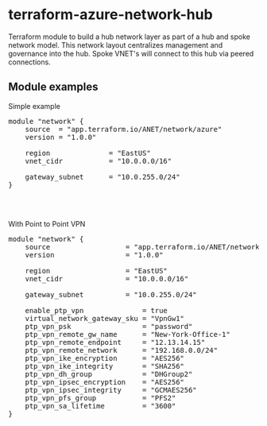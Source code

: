 # terraform-azure-network-hub
Terraform module to build a hub network layer as part of a hub and spoke network model.  This network layout centralizes management and governance into the hub.  Spoke VNET's will connect to this hub via peered connections.

## Module examples
Simple example<br>
<pre>
module "network" {
    source  = "app.terraform.io/ANET/network/azure"
    version = "1.0.0"

    region              = "EastUS"
    vnet_cidr           = "10.0.0.0/16"

    gateway_subnet      = "10.0.255.0/24"
}
</pre><br><br>

With Point to Point VPN<br>
<pre>
module "network" {
    source                  = "app.terraform.io/ANET/network/azure"
    version                 = "1.0.0"

    region                  = "EastUS"
    vnet_cidr               = "10.0.0.0/16"

    gateway_subnet          = "10.0.255.0/24"

    enable_ptp_vpn              = true
    virtual_network_gateway_sku = "VpnGw1"
    ptp_vpn_psk                 = "password"
    ptp_vpn_remote_gw_name      = "New-York-Office-1"
    ptp_vpn_remote_endpoint     = "12.13.14.15"
    ptp_vpn_remote_network      = "192.168.0.0/24"
    ptp_vpn_ike_encryption      = "AES256"
    ptp_vpn_ike_integrity       = "SHA256"
    ptp_vpn_dh_group            = "DHGroup2"
    ptp_vpn_ipsec_encryption    = "AES256"
    ptp_vpn_ipsec_integrity     = "GCMAES256"
    ptp_vpn_pfs_group           = "PFS2"
    ptp_vpn_sa_lifetime         = "3600"
}
</pre><br><br>
